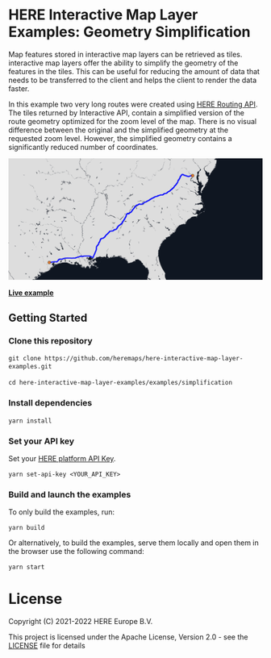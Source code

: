 # HERE Interactive Map Layer Examples: Geometry Simplification

Map features stored in interactive map layers can be retrieved as tiles. interactive map layers offer the ability to simplify the geometry of the features in the tiles. This can be useful for reducing the amount of data that needs to be transferred to the client and helps the client to render the data faster.

In this example two very long routes were created using [HERE Routing API](https://developer.here.com/documentation/routing-api/dev_guide/index.html). The tiles returned by Interactive API, contain a simplified version of the route geometry optimized for the zoom level of the map. There is no visual difference between the original and the simplified geometry at the requested zoom level. However, the simplified geometry contains a significantly reduced number of coordinates.

![Interactive Map Layer: Geometry Simplification](./opengraph.png)

__[Live example](https://heremaps.github.io/here-interactive-map-layer-examples/examples/simplification/index.html)__

## Getting Started

### Clone this repository

    git clone https://github.com/heremaps/here-interactive-map-layer-examples.git

    cd here-interactive-map-layer-examples/examples/simplification

### Install dependencies

    yarn install

### Set your API key

Set your [HERE platform API Key](https://developer.here.com/documentation/identity-access-management/dev_guide/topics/plat-using-apikeys.html).

    yarn set-api-key <YOUR_API_KEY>

### Build and launch the examples

To only build the examples, run:

    yarn build

Or alternatively, to build the examples, serve them locally and open them in the browser use the following command:

    yarn start

# License

Copyright (C) 2021-2022 HERE Europe B.V.

This project is licensed under the Apache License, Version 2.0 - see the [LICENSE](LICENSE) file for details